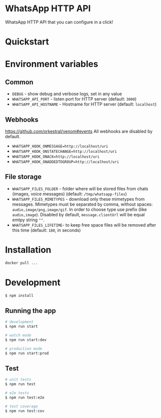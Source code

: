 # WhatsApp HTTP API
WhatsApp HTTP API that you can configure in a click!

# Quickstart

# Environment variables
## Common
- `DEBUG` - show debug and verbose logs, set in any value
- `WHATSAPP_API_PORT` - listen port for HTTP server (default: `3000`)
- `WHATSAPP_API_HOSTNAME` - Hostname for HTTP server (default: `localhost`)
## Webhooks
https://github.com/orkestral/venom#events
All webhooks are disabled by default.

- `WHATSAPP_HOOK_ONMESSAGE=http://localhost/uri`
- `WHATSAPP_HOOK_ONSTATECHANGE=http://localhost/uri`
- `WHATSAPP_HOOK_ONACK=http://localhost/uri`
- `WHATSAPP_HOOK_ONADDEDTOGROUP=http://localhost/uri`
## File storage 
- `WHATSAPP_FILES_FOLDER` - folder where will be stored files from chats (images, voice messages) (default: `/tmp/whatsapp-files`)
- `WHATSAPP_FILES_MIMETYPES` - download only these mimetypes from messages. Mimetypes must be separated by comma, without spaces: `audio,image/png,image/gif`. In order to choose type use prefix (like `audio,image`). Disabled by default, `message.clientUrl` will be equal emtpy string `""`.
- `WHATSAPP_FILES_LIFETIME`- to keep free space files will be removed after this time (default: `180`, in seconds)

# Installation
```bash
docker pull ...
```

# Development

```bash
$ npm install
```

## Running the app

```bash
# development
$ npm run start

# watch mode
$ npm run start:dev

# production mode
$ npm run start:prod
```

## Test

```bash
# unit tests
$ npm run test

# e2e tests
$ npm run test:e2e

# test coverage
$ npm run test:cov
```
